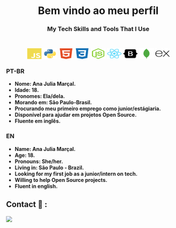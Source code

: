 <div align='center'> 
<h1><b>Bem vindo ao meu perfil
</div>

<h3 align='center'>My Tech Skills and Tools That I Use<h3>

<div style="display: block" align="center" justify-content="space-between"><br>
  <img align="center" alt="Julia-Js" height="30" width="40" src="https://raw.githubusercontent.com/devicons/devicon/master/icons/javascript/javascript-plain.svg">
  <img align="center" alt="Julia-Python" height="30" width="40" src="https://raw.githubusercontent.com/devicons/devicon/master/icons/python/python-original.svg">
  <img align="center" alt="Julia-HTML" height="30" width="40" src="https://raw.githubusercontent.com/devicons/devicon/master/icons/html5/html5-plain.svg">
  <img align="center" alt="Julia-CSS" height="30" width="40" src="https://raw.githubusercontent.com/devicons/devicon/master/icons/css3/css3-plain.svg">
  <img align="center" alt="Julia-NODEJS" height="30" width="40" src="https://raw.githubusercontent.com/devicons/devicon/master/icons/nodejs/nodejs-original.svg">
  <img align="center" alt="Julia-react" height="30" width="40" src="https://raw.githubusercontent.com/devicons/devicon/master/icons/react/react-original.svg">
  <img align="center" alt="Julia-BOOTSTRAP" height="30" width="40" src="https://raw.githubusercontent.com/devicons/devicon/master/icons/bootstrap/bootstrap-plain.svg">
  <img align="center" alt="Julia-MONGODB" height="30" width="40" src="https://raw.githubusercontent.com/devicons/devicon/master/icons/mongodb/mongodb-plain.svg">
  <img align="center" alt="Julia-EXPRESS" height="30" width="40" src="https://raw.githubusercontent.com/devicons/devicon/master/icons/express/express-original.svg">
</div>

 ###  PT-BR
- Nome: Ana Julia Marçal.
- Idade: 18.
- Pronomes: Ela/dela.
- Morando em: São Paulo-Brasil.
- Procurando meu primeiro emprego como junior/estágiaria.
- Disponível para ajudar em projetos Open Source.
- Fluente em inglês.

 ###  EN
- Name: Ana Julia Marçal.
- Age: 18.
- Pronouns: She/her.
- Living in: São Paulo - Brazil.
- Looking for my first job as a junior/intern on tech.
- Willing to help Open Source projects.
- Fluent in english.

 <h2> Contact 📧 :</h2>
<a href = "mailto:anajulia.05marcali@gmail.com"><img align="center" src="https://img.shields.io/badge/Gmail-D14836?style=for-the-badge&logo=gmail&logoColor=white" target="_blank"></a> 

